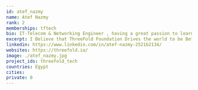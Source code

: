 ```yaml
---
id: atef_nazmy
name: Atef Nazmy
rank: 2
memberships: tftech
bio: IT-Telecom & Networking Engineer , having a great passion to learn more about new technologies
excerpt: I Believe that ThreeFold Foundation Drives the world to be Better and Greener
linkedin: https://www.linkedin.com/in/atef-nazmy-2521b2134/
websites: https://threefold.io/
image: ./atef_nazmy.jpg
project_ids: threefold_tech
countries: Egypt
cities: 
private: 0
---
```


